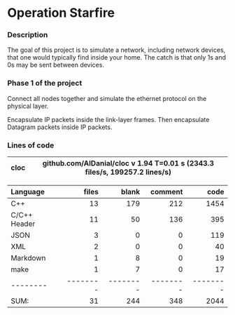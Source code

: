 # Operation Starfire

### Description

The goal of this project is to simulate a network, including network devices, that one would typically find inside your home. The catch is that only 1s and 0s may be sent between devices.

### Phase 1 of the project

Connect all nodes together and simulate the ethernet protocol on the physical layer.

Encapsulate IP packets inside the link-layer frames. Then encapsulate Datagram packets inside IP packets.

### Lines of code

cloc|github.com/AlDanial/cloc v 1.94  T=0.01 s (2343.3 files/s, 199257.2 lines/s)
--- | ---

Language|files|blank|comment|code
:-------|-------:|-------:|-------:|-------:
C++|13|179|212|1454
C/C++ Header|11|50|136|395
JSON|3|0|0|119
XML|2|0|0|40
Markdown|1|8|0|19
make|1|7|0|17
--------|--------|--------|--------|--------
SUM:|31|244|348|2044
